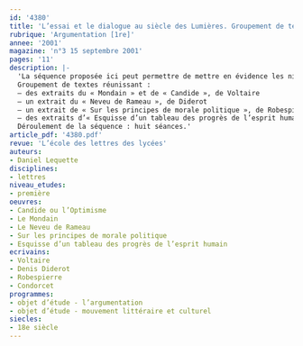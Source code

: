 ```yaml
---
id: '4380'
title: 'L’essai et le dialogue au siècle des Lumières. Groupement de textes (séquence)'
rubrique: 'Argumentation [1re]'
annee: '2001'
magazine: 'n°3 15 septembre 2001'
pages: '11'
description: |-
  'La séquence proposée ici peut permettre de mettre en évidence les niveaux de rationalisation d’une problématique (l’évolution de l’humanité), l’orientation argumentative des textes, et les moyens mis en œuvre pour y parvenir. Elle peut aussi être utile pour une pratique interdisciplinaire (ÉCJS, histoire, mais aussi sciences).
  Groupement de textes réunissant :
  – des extraits du « Mondain » et de « Candide », de Voltaire
  – un extrait du « Neveu de Rameau », de Diderot
  – un extrait de « Sur les principes de morale politique », de Robespierre
  – des extraits d’« Esquisse d’un tableau des progrès de l’esprit humain », de Condorcet
  Déroulement de la séquence : huit séances.'
article_pdf: '4380.pdf'
revue: 'L’école des lettres des lycées'
auteurs:
- Daniel Lequette
disciplines:
- lettres
niveau_etudes:
- première
oeuvres:
- Candide ou l’Optimisme
- Le Mondain
- Le Neveu de Rameau
- Sur les principes de morale politique
- Esquisse d’un tableau des progrès de l’esprit humain
ecrivains:
- Voltaire
- Denis Diderot
- Robespierre
- Condorcet
programmes:
- objet d’étude - l’argumentation
- objet d’étude - mouvement littéraire et culturel
siecles:
- 18e siècle
---
```

